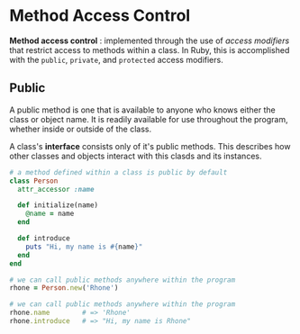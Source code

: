 # Method Access Control #

**Method access control**
: implemented through the use of *access modifiers* that restrict access to methods within a class. In Ruby, this is accomplished with the `public`, `private`, and `protected` access modifiers.

## Public ##

A public method is one that is available to anyone who knows either the class or object name. It is readily available for use throughout the program, whether inside or outside of the class.

A class's **interface** consists only of it's public methods. This describes how other classes and objects interact with this clasds and its instances.

```ruby
# a method defined within a class is public by default
class Person
  attr_accessor :name

  def initialize(name)
    @name = name
  end

  def introduce
    puts "Hi, my name is #{name}"
  end
end

# we can call public methods anywhere within the program
rhone = Person.new('Rhone')

# we can call public methods anywhere within the program
rhone.name        # => 'Rhone'
rhone.introduce   # => "Hi, my name is Rhone"
```
